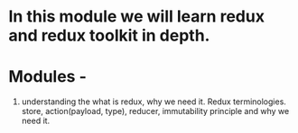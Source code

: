 # In this module we will learn redux and redux toolkit in depth.

# Modules - 
1. understanding the what is redux, why we need it. Redux terminologies.
store, action(payload, type), reducer, immutability principle and why we need it.

